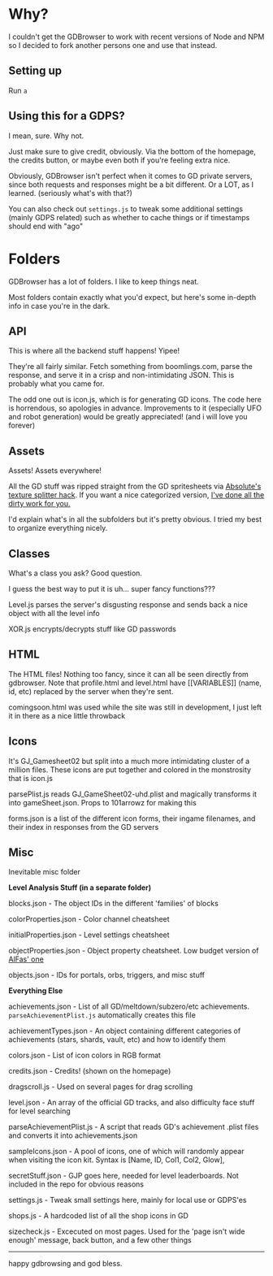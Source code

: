 # Why?

I couldn't get the GDBrowser to work with recent versions of Node and NPM so I decided to fork another persons one and use that instead.

## Setting up

Run `a`


## Using this for a GDPS?
I mean, sure. Why not.

Just make sure to give credit, obviously. Via the bottom of the homepage, the credits button, or maybe even both if you're feeling extra nice.

Obviously, GDBrowser isn't perfect when it comes to GD private servers, since both requests and responses might be a bit different. Or a LOT, as I learned. (seriously what's with that?)

You can also check out `settings.js` to tweak some additional settings (mainly GDPS related) such as whether to cache things or if timestamps should end with "ago"

# Folders

GDBrowser has a lot of folders. I like to keep things neat.

Most folders contain exactly what you'd expect, but here's some in-depth info in case you're in the dark.

## API
This is where all the backend stuff happens! Yipee!

They're all fairly similar. Fetch something from boomlings.com, parse the response, and serve it in a crisp and non-intimidating JSON. This is probably what you came for.

The odd one out is icon.js, which is for generating GD icons. The code here is horrendous, so apologies in advance. Improvements to it (especially UFO and robot generation) would be greatly appreciated! (and i will love you forever)

## Assets
Assets! Assets everywhere!

All the GD stuff was ripped straight from the GD spritesheets via [Absolute's texture splitter hack](https://youtu.be/pYQgIyNhow8). If you want a nice categorized version, [I've done all the dirty work for you.](https://www.mediafire.com/file/4d99bw1zhwcl507/textures.zip/file)

I'd explain what's in all the subfolders but it's pretty obvious. I tried my best to organize everything nicely.

## Classes
What's a class you ask? Good question.

I guess the best way to put it is uh... super fancy functions???

Level.js parses the server's disgusting response and sends back a nice object with all the level info

XOR.js encrypts/decrypts stuff like GD passwords

## HTML
The HTML files! Nothing too fancy, since it can all be seen directly from gdbrowser. Note that profile.html and level.html have [[VARIABLES]] (name, id, etc) replaced by the server when they're sent.

comingsoon.html was used while the site was still in development, I just left it in there as a nice little throwback

## Icons
It's GJ_Gamesheet02 but split into a much more intimidating cluster of a million files. These icons are put together and colored in the monstrosity that is icon.js 

parsePlist.js reads GJ_GameSheet02-uhd.plist and magically transforms it into gameSheet.json. Props to 101arrowz for making this

forms.json is a list of the different icon forms, their ingame filenames, and their index in responses from the GD servers

## Misc
Inevitable misc folder

**Level Analysis Stuff (in a separate folder)**

blocks.json - The object IDs in the different 'families' of blocks

colorProperties.json - Color channel cheatsheet

initialProperties.json - Level settings cheatsheet

objectProperties.json - Object property cheatsheet. Low budget version of [AlFas' one](https://github.com/AlFasGD/GDAPI/blob/master/GDAPI/GDAPI/Enumerations/GeometryDash/ObjectProperty.cs)

objects.json - IDs for portals, orbs, triggers, and misc stuff

**Everything Else**

achievements.json - List of all GD/meltdown/subzero/etc achievements. `parseAchievementPlist.js` automatically creates this file

achievementTypes.json - An object containing different categories of achievements (stars, shards, vault, etc) and how to identify them

colors.json - List of icon colors in RGB format

credits.json - Credits! (shown on the homepage)

dragscroll.js - Used on several pages for drag scrolling

level.json - An array of the official GD tracks, and also difficulty face stuff for level searching

parseAchievementPlist.js - A script that reads GD's achievement .plist files and converts it into achievements.json

sampleIcons.json - A pool of icons, one of which will randomly appear when visiting the icon kit. Syntax is [Name, ID, Col1, Col2, Glow],

secretStuff.json - GJP goes here, needed for level leaderboards. Not included in the repo for obvious reasons

settings.js - Tweak small settings here, mainly for local use or GDPS'es

shops.js - A hardcoded list of all the shop icons in GD

sizecheck.js - Excecuted on most pages. Used for the 'page isn't wide enough' message, back button, and a few other things

---

happy gdbrowsing and god bless.
